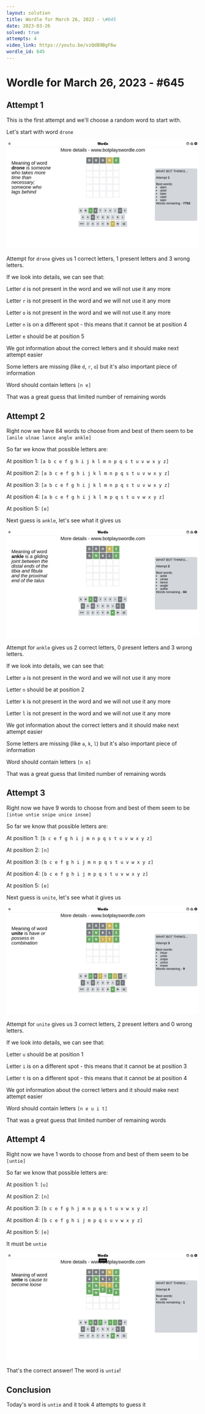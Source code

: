 ```yaml
---
layout: solution
title: Wordle for March 26, 2023 - \#645
date: 2023-03-26
solved: true
attempts: 4
video_link: https://youtu.be/vzQdB9BgF6w
wordle_id: 645
---
```


# Wordle for March 26, 2023 - \#645

## Attempt 1

This is the first attempt and we'll choose a random word to start with.

Let's start with word `drone`

![Attempt 1](2023-03-26/attempt-1.png)

Attempt for `drone` gives us 1 correct letters, 1 present letters and 3 wrong letters.

If we look into details, we can see that:

Letter `d` is not present in the word and we will not use it any more

Letter `r` is not present in the word and we will not use it any more

Letter `o` is not present in the word and we will not use it any more

Letter `n` is on a different spot - this means that it cannot be at position 4

Letter `e` should be at position 5

We got information about the correct letters and it should make next attempt easier

Some letters are missing (like `d`, `r`, `o`) but it's also important piece of information

Word should contain letters `[n e]`

That was a great guess that limited number of remaining words



## Attempt 2

Right now we have 84 words to choose from and best of them seem to be `[anile ulnae lance angle ankle]`

So far we know that possible letters are:

At position 1: `[a b c e f g h i j k l m n p q s t u v w x y z]`

At position 2: `[a b c e f g h i j k l m n p q s t u v w x y z]`

At position 3: `[a b c e f g h i j k l m n p q s t u v w x y z]`

At position 4: `[a b c e f g h i j k l m p q s t u v w x y z]`

At position 5: `[e]`

Next guess is `ankle`, let's see what it gives us

![Attempt 2](2023-03-26/attempt-2.png)

Attempt for `ankle` gives us 2 correct letters, 0 present letters and 3 wrong letters.

If we look into details, we can see that:

Letter `a` is not present in the word and we will not use it any more

Letter `n` should be at position 2

Letter `k` is not present in the word and we will not use it any more

Letter `l` is not present in the word and we will not use it any more

We got information about the correct letters and it should make next attempt easier

Some letters are missing (like `a`, `k`, `l`) but it's also important piece of information

Word should contain letters `[n e]`

That was a great guess that limited number of remaining words



## Attempt 3

Right now we have 9 words to choose from and best of them seem to be `[intue untie snipe unice insee]`

So far we know that possible letters are:

At position 1: `[b c e f g h i j m n p q s t u v w x y z]`

At position 2: `[n]`

At position 3: `[b c e f g h i j m n p q s t u v w x y z]`

At position 4: `[b c e f g h i j m p q s t u v w x y z]`

At position 5: `[e]`

Next guess is `unite`, let's see what it gives us

![Attempt 3](2023-03-26/attempt-3.png)

Attempt for `unite` gives us 3 correct letters, 2 present letters and 0 wrong letters.

If we look into details, we can see that:

Letter `u` should be at position 1

Letter `i` is on a different spot - this means that it cannot be at position 3

Letter `t` is on a different spot - this means that it cannot be at position 4

We got information about the correct letters and it should make next attempt easier

Word should contain letters `[n e u i t]`

That was a great guess that limited number of remaining words



## Attempt 4

Right now we have 1 words to choose from and best of them seem to be `[untie]`

So far we know that possible letters are:

At position 1: `[u]`

At position 2: `[n]`

At position 3: `[b c e f g h j m n p q s t u v w x y z]`

At position 4: `[b c e f g h i j m p q s u v w x y z]`

At position 5: `[e]`

It must be `untie`

![Attempt 4](2023-03-26/attempt-4.png)

That's the correct answer! The word is `untie`!

## Conclusion

Today's word is `untie` and it took 4 attempts to guess it

